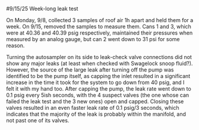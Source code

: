 #9/15/25 Week-long leak test

On Monday, 9/8, collected 3 samples of roof air 1h apart and held them for a week. On 9/15, removed the samples to measure them. 
Cans 1 and 3, which were at 40.36 and 40.39 psig respectively, maintained their pressures when measured by an analog gauge, but can 2 went down to 31 psi for some reason.

Turning the autosampler on its side to leak-check valve connections did not show any major leaks (at least when checked with Swagelock snoop fluid?). 
However, the source of the large leak after turning off the pump was identified to be the pump itself, as capping the inlet resulted in a significant increase in the time it took for the system to go down from 40 psig, and I felt it with my hand too.
After capping the pump, the leak rate went down to 0.1 psig every 5ish seconds, with the 4 suspect valves (the one whose can failed the leak test and the 3 new ones) open and capped.
Closing these valves resulted in an even faster leak rate of 0.1 psig/3 seconds, which indicates that the majority of the leak is probably within the manifold, and not past one of its valves.
